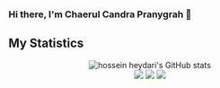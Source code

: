 ### Hi there, I'm Chaerul Candra Pranygrah 👋

## My Statistics
<p align="center">
  <img src="https://github-readme-stats.vercel.app/api?username=Chaerulcp&show_icons=true&include_all_commits=true&theme=monokai" alt="hossein heydari's GitHub stats" /><br />
  <img src="https://github-readme-streak-stats.herokuapp.com/?user=Chaerulcp&theme=monokai"/>
  <img src="https://github-readme-stats-eight-theta.vercel.app/api/top-langs/?username=Chaerulcp&layout=compact&langs_count=8&theme=monokai"/>
  <img src="https://github-readme-stats.vercel.app/api/top-langs/?username=Chaerulcp&layout=compact&theme=monokai&langs_count=12"/><br />
</p>

<!--
**Chaerulcp/Chaerulcp** is a ✨ _special_ ✨ repository because its `README.md` (this file) appears on your GitHub profile.

Here are some ideas to get you started:

- 🔭 I’m currently working on ...
- 🌱 I’m currently learning ...
- 👯 I’m looking to collaborate on ...
- 🤔 I’m looking for help with ...
- 💬 Ask me about ...
- 📫 How to reach me: ...
- 😄 Pronouns: ...
- ⚡ Fun fact: ...
-->
